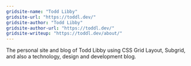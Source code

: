 ```yaml
---
gridsite-name: "Todd Libby"
gridsite-url: "https://toddl.dev/"
gridsite-author: "Todd Libby"
gridsite-author-url: "https://toddl.dev/"
gridsite-writeup: "https://toddl.dev/about/"
---
```


The personal site and blog of Todd Libby using CSS Grid Layout, Subgrid, and also a technology, design and development blog.
